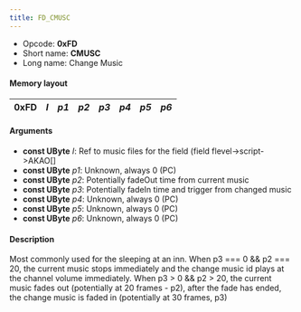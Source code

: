 ```yaml
---
title: FD_CMUSC
---
```


- Opcode: **0xFD**
- Short name: **CMUSC**
- Long name: Change Music

#### Memory layout

| 0xFD | *I* | *p1* | *p2* | *p3* | *p4* | *p5* | *p6* |
|------|-----|------|------|------|------|------|------|

#### Arguments

- **const UByte** *I*: Ref to music files for the field (field flevel-\>script-\>AKAO\[\]
- **const UByte** *p1*: Unknown, always 0 (PC)
- **const UByte** *p2*: Potentially fadeOut time from current music
- **const UByte** *p3*: Potentially fadeIn time and trigger from changed music
- **const UByte** *p4*: Unknown, always 0 (PC)
- **const UByte** *p5*: Unknown, always 0 (PC)
- **const UByte** *p6*: Unknown, always 0 (PC)

#### Description

Most commonly used for the sleeping at an inn. When p3 === 0 && p2 === 20, the current music stops immediately and the change music id plays at the channel volume immediately. When p3 \> 0 && p2 \> 20, the current music fades out (potentially at 20 frames - p2), after the fade has ended, the change music is faded in (potentially at 30 frames, p3)

